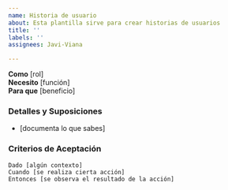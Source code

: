 ```yaml
---
name: Historia de usuario
about: Esta plantilla sirve para crear historias de usuarios
title: ''
labels: ''
assignees: Javi-Viana

---
```


**Como** [rol]  
 **Necesito** [función]  
 **Para que** [beneficio]  
   
 ### Detalles y Suposiciones
 * [documenta lo que sabes]
   
 ### Criterios de Aceptación  
   
 ```gherkin
 Dado [algún contexto]
 Cuando [se realiza cierta acción]
 Entonces [se observa el resultado de la acción]
 ```
